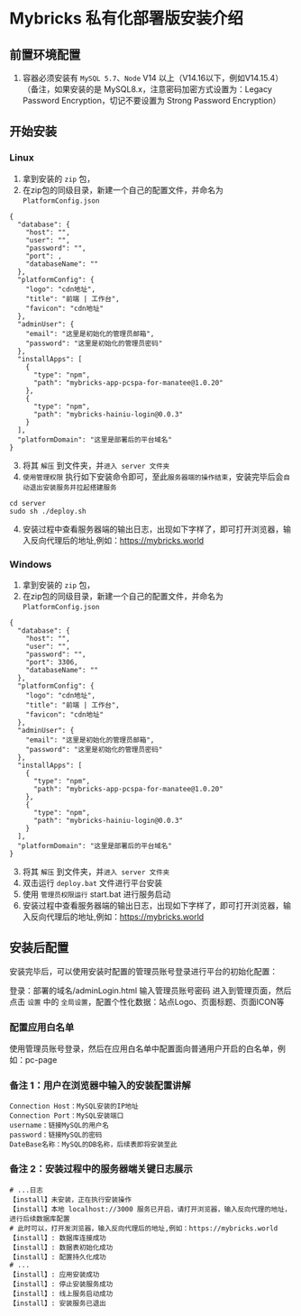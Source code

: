 # Mybricks 私有化部署版安装介绍

## 前置环境配置

1. 容器必须安装有 `MySQL 5.7`、`Node` V14 以上（V14.16以下，例如V14.15.4）（备注，如果安装的是 MySQL8.x，注意密码加密方式设置为：Legacy Password Encryption，切记不要设置为 Strong Password Encryption）

## 开始安装
### Linux

1. 拿到安装的 `zip` 包，
2. 在zip包的同级目录，新建一个自己的配置文件，并命名为 `PlatformConfig.json`
```
{
  "database": {
    "host": "",
    "user": "",
    "password": "",
    "port": ,
    "databaseName": ""
  },
  "platformConfig": {
    "logo": "cdn地址",
    "title": "前端 | 工作台",
    "favicon": "cdn地址"
  },
  "adminUser": {
    "email": "这里是初始化的管理员邮箱",
    "password": "这里是初始化的管理员密码"
  },
  "installApps": [
    {
      "type": "npm",
      "path": "mybricks-app-pcspa-for-manatee@1.0.20"
    },
    {
      "type": "npm",
      "path": "mybricks-hainiu-login@0.0.3"
    }
  ],
  "platformDomain": "这里是部署后的平台域名"
}
```
3. 将其 `解压` 到文件夹，并`进入 server 文件夹`
4. `使用管理权限` 执行如下安装命令即可，至此`服务器端的操作结束`，安装完毕后会`自动退出安装服务并拉起搭建服务`

```shell
cd server
sudo sh ./deploy.sh
```

4. 安装过程中查看服务器端的输出日志，出现如下字样了，即可打开浏览器，输入反向代理后的地址,例如：https://mybricks.world

### Windows

1. 拿到安装的 `zip` 包，
2. 在zip包的同级目录，新建一个自己的配置文件，并命名为 `PlatformConfig.json`
```
{
  "database": {
    "host": "",
    "user": "",
    "password": "",
    "port": 3306,
    "databaseName": ""
  },
  "platformConfig": {
    "logo": "cdn地址",
    "title": "前端 | 工作台",
    "favicon": "cdn地址"
  },
  "adminUser": {
    "email": "这里是初始化的管理员邮箱",
    "password": "这里是初始化的管理员密码"
  },
  "installApps": [
    {
      "type": "npm",
      "path": "mybricks-app-pcspa-for-manatee@1.0.20"
    },
    {
      "type": "npm",
      "path": "mybricks-hainiu-login@0.0.3"
    }
  ],
  "platformDomain": "这里是部署后的平台域名"
}
```
3. 将其 `解压` 到文件夹，并`进入 server 文件夹`
4. 双击运行 `deploy.bat` 文件进行平台安装
5. 使用 `管理员权限运行` start.bat 进行服务启动
6. 安装过程中查看服务器端的输出日志，出现如下字样了，即可打开浏览器，输入反向代理后的地址,例如：https://mybricks.world


## 安装后配置
安装完毕后，可以使用安装时配置的管理员账号登录进行平台的初始化配置：

登录：部署的域名/adminLogin.html
输入管理员账号密码
进入到管理页面，然后点击 `设置` 中的 `全局设置`，配置个性化数据：站点Logo、页面标题、页面ICON等

### 配置应用白名单
使用管理员账号登录，然后在应用白名单中配置面向普通用户开启的白名单，例如：pc-page


### 备注 1：用户在浏览器中输入的安装配置讲解

```
Connection Host：MySQL安装的IP地址
Connection Port：MySQL安装端口
username：链接MySQL的用户名
password：链接MySQL的密码
DateBase名称：MySQL的DB名称，后续表即将安装至此
```

### 备注 2：安装过程中的服务器端关键日志展示

```shell
# ...日志
【install】未安装，正在执行安装操作
【install】本地 localhost://3000 服务已开启，请打开浏览器，输入反向代理的地址，进行后续数据库配置
# 此时可以，打开发浏览器，输入反向代理后的地址,例如：https://mybricks.world
【install】: 数据库连接成功
【install】: 数据表初始化成功
【install】: 配置持久化成功
# ...
【install】: 应用安装成功
【install】: 停止安装服务成功
【install】: 线上服务启动成功
【install】: 安装服务已退出
```

